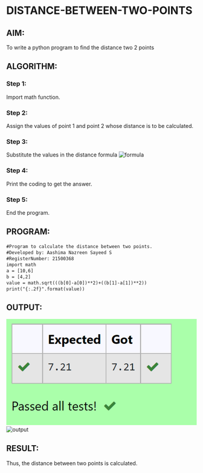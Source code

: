 # DISTANCE-BETWEEN-TWO-POINTS

## AIM:
To write a python program to find the distance two 2 points

## ALGORITHM:
### Step 1:
Import math function.
### Step 2: 
Assign the values of point 1 and point 2 whose distance is to be calculated.
### Step 3: 
Substitute the values in the distance formula  ![formula](/formula.jpg)

### Step 4: 
Print the coding to get the answer.
### Step 5: 
End the program.

## PROGRAM:
```
#Program to calculate the distance between two points.
#Developed by: Aashima Nazreen Sayeed S
#RegisterNumber: 21500368
import math
a = [10,6]
b = [4,2]
value = math.sqrt(((b[0]-a[0])**2)+((b[1]-a[1])**2))
print("{:.2f}".format(value))
```
  
## OUTPUT:
![OUTPUT](./output.png)![output](https://user-images.githubusercontent.com/93427086/144247325-816929c1-f64c-45d5-b8fe-e189acc86ce7.png)



## RESULT:
Thus, the distance between two points is calculated.
